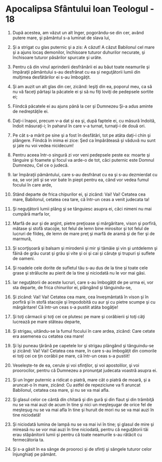 # Apocalipsa Sf&#226;ntului Ioan Teologul - 18

1. După acestea, am văzut un alt înger, pogorându-se din cer, având putere mare, şi pământul s-a luminat de slava lui, 

2. Şi a strigat cu glas puternic şi a zis: A căzut! A căzut Babilonul cel mare şi a ajuns locaş demonilor, închisoare tuturor duhurilor necurate, şi închisoare tuturor păsărilor spurcate şi urâte. 

3. Pentru că din vinul aprinderii desfrânării ei au băut toate neamurile şi împăraţii pământului s-au desfrânat cu ea şi neguţătorii lumii din mulţimea desfătărilor ei s-au îmbogăţit. 

4. Şi am auzit un alt glas din cer, zicând: Ieşiţi din ea, poporul meu, ca să nu vă faceţi părtaşi la păcatele ei şi să nu fiţi loviţi de pedepsele sortite ei; 

5. Fiindcă păcatele ei au ajuns până la cer şi Dumnezeu Şi-a adus aminte de nedreptăţile ei. 

6. Daţi-i înapoi, precum v-a dat şi ea şi, după faptele ei, cu măsură îndoită, îndoit măsuraţi-i; în paharul în care v-a turnat, turnaţi-i de două ori. 

7. Pe cât s-a mărit pe sine şi a fost în desfătări, tot pe atâta daţi-i chin şi plângere. Fiindcă în inima ei zice: Şed ca împărăteasă şi văduvă nu sunt şi jale nu voi vedea nicidecum! 

8. Pentru aceea într-o singură zi vor veni pedepsele peste ea: moarte şi tânguire şi foamete şi focul va arde-o de tot, căci puternic este Domnul Dumnezeu, Cel ce o judecă. 

9. Iar împăraţii pământului, care s-au desfrânat cu ea şi s-au dezmierdat cu ea, se vor jeli şi se vor bate în piept pentru ea, când vor vedea fumul focului în care arde, 

10. Stând departe de frica chipurilor ei, şi zicând: Vai! Vai! Cetatea cea mare, Babilonul, cetatea cea tare, că într-un ceas a venit judecata ta! 

11. Şi neguţătorii lumii plâng şi se tânguiesc asupra ei, căci nimeni nu mai cumpără marfa lor, 

12. Marfă de aur şi de argint, pietre preţioase şi mărgăritare, vison şi porfiră, mătase şi stofă stacojie, tot felul de lemn bine mirositor şi tot felul de lucruri de fildeş, de lemn de mare preţ şi marfă de aramă şi de fier şi de marmură, 

13. Şi scorţişoară şi balsam şi mirodenii şi mir şi tămâie şi vin şi untdelemn şi făină de grâu curat şi grâu şi vite şi oi şi cai şi căruţe şi trupuri şi suflete de oameni. 

14. Şi roadele cele dorite de sufletul tău s-au dus de la tine şi toate cele grase şi strălucite au pierit de la tine şi niciodată nu le vor mai găsi. 

15. Iar neguţătorii de aceste lucruri, care s-au îmbogăţit de pe urma ei, vor sta departe, de frica chinurilor ei, plângând şi tânguindu-se, 

16. Şi zicând: Vai! Vai! Cetatea cea mare, cea înveşmântată în vison şi în porfiră şi în stofă stacojie şi împodobită cu aur şi cu pietre scumpe şi cu mărgăritare! Că într-un ceas s-a pustiit atâta bogăţie! 

17. Şi toţi cârmacii şi toţi cei ce plutesc pe mare şi corăbierii şi toţi câţi lucrează pe mare stăteau departe, 

18. Şi strigau, uitându-se la fumul focului în care ardea, zicând: Care cetate era asemenea cu cetatea cea mare! 

19. Şi îşi puneau ţărână pe capetele lor şi strigau plângând şi tânguindu-se şi zicând: Vai! Vai! Cetatea cea mare, în care s-au îmbogăţit din comorile ei toţi cei ce ţin corăbii pe mare, că într-un ceas s-a pustiit! 

20. Veseleşte-te de ea, cerule şi voi sfinţilor, şi voi apostolilor, şi voi proorocilor, pentru că Dumnezeu a pronunţat judecata voastră asupra ei. 

21. Şi un înger puternic a ridicat o piatră, mare cât o piatră de moară, şi a aruncat-o în mare, zicând: Cu astfel de repeziciune va fi aruncat Babilonul, cetatea cea mare, şi nu se va mai afla. 

22. Şi glasul celor ce cântă din chitară şi din gură şi din flaut şi din trâmbiţă nu se va mai auzi de acum în tine şi nici un meşteşugar de orice fel de meşteşug nu se va mai afla în tine şi huruit de mori nu se va mai auzi în tine niciodată! 

23. Şi niciodată lumina de lampă nu se va mai ivi în tine; şi glasul de mire şi mireasă nu se vor mai auzi în tine niciodată, pentru că neguţătorii tăi erau stăpânitorii lumii şi pentru că toate neamurile s-au rătăcit cu fermecătoria ta. 

24. Şi s-a găsit în ea sânge de prooroci şi de sfinţi şi sângele tuturor celor înjunghiaţi pe pământ. 


